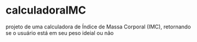 # calculadoraIMC
projeto de uma calculadora de Índice de Massa Corporal (IMC), retornando se o usuário está em seu peso ideial ou não
